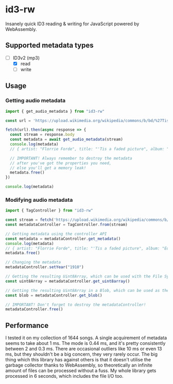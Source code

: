 # id3-rw
Insanely quick ID3 reading & writing for JavaScript powered by WebAssembly.

## Supported metadata types
- [ ] ID3v2 (mp3)
  - [x] read
  - [ ] write

## Usage

### Getting audio metadata
```javascript
import { get_audio_metadata } from "id3-rw"

const url = 'https://upload.wikimedia.org/wikipedia/commons/b/bd/%27Tis_a_faded_picture_by_Florrie_Forde.mp3'

fetch(url).then(async response => {
  const stream = response.body
  const metadata = await get_audio_metadata(stream)
  console.log(metadata)
  // { artist: "Florrie Forde", title: "'Tis a faded picture", album: "Edison Amberol: 12255" }

  // IMPORTANT! Always remember to destroy the metadata
  // after you've got the properties you need,
  // else you'll get a memory leak!
  metadata.free()
})

console.log(metadata)
```

### Modifying audio metadata
```javascript
import { TagController } from "id3-rw"

const stream = fetch('https://upload.wikimedia.org/wikipedia/commons/b/bd/%27Tis_a_faded_picture_by_Florrie_Forde.mp3')
const metadataController = TagController.from(stream)

// Getting metadata using the controller API
const metadata = metadataController.get_metadata()
console.log(metadata)
// { artist: "Florrie Forde", title: "'Tis a faded picture", album: "Edison Amberol: 12255" }
metadata.free()

// Changing the metadata
metadataController.setYear("1910")

// Getting the resulting Uint8Array, which can be used with the File System API 
const uint8Array = metadataController.get_uint8array()

// Getting the resulting Uint8Array in a Blob, which can be used as the content for a download
const blob = metadataController.get_blob()

// IMPORTANT! Don't forget to destroy the metadataController!
metadataController.free()
```

## Performance
I tested it on my collection of 1644 songs.
A single acquirement of metadata seems to take about 1 ms.
The mode is 0.44 ms, and it's pretty consistently between 2 and 0.3 ms.
There are occasional outliers like 10 ms or even 13 ms, but they shouldn't
be a big concern, they very rarely occur.
The big thing which this library has against others is that it
doesn't utilise the garbage collector thanks to WebAssembly,
so theoretically an infinite amount of files can be processed without a fuss.
My whole library gets processed in 6 seconds, which includes the file I/O too.